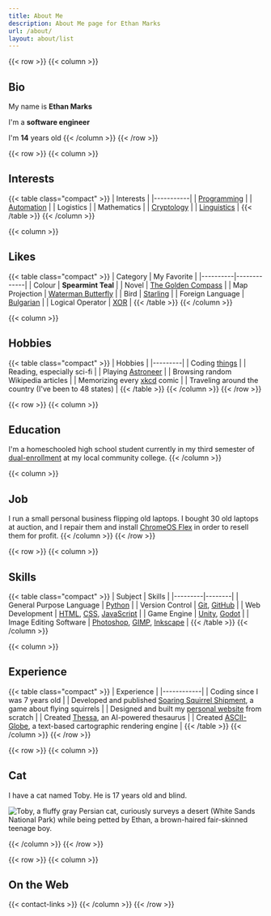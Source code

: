 ```yaml
---
title: About Me
description: About Me page for Ethan Marks
url: /about/
layout: about/list
---
```


{{< row >}}
{{< column >}}

## Bio

My name is **Ethan Marks**

I'm a **software engineer**

I'm **14** years old
{{< /column >}}
{{< /row >}}

{{< row >}}
{{< column >}}

## Interests

{{< table class="compact" >}}
| Interests |
|-----------|
| [Programming](/tags/programming) |
| [Automation](/tags/automation) |
| Logistics |
| Mathematics |
| [Cryptology](/tags/cryptology) |
| [Linguistics](/tags/language/) |
{{< /table >}}
{{< /column >}}

{{< column >}}

## Likes

{{< table class="compact" >}}
| Category | My Favorite |
|----------|-------------|
| Colour | <span class="mint"><b>Spearmint Teal</b></span> |
| Novel | [The Golden Compass](https://www.goodreads.com/book/show/119322.The_Golden_Compass) |
| Map Projection | [Waterman Butterfly](https://colourlessspearmint.github.io/blog/waterman) |
| Bird | [Starling](https://en.wikipedia.org/wiki/Starling) |
| Foreign Language | [Bulgarian](https://en.wikipedia.org/wiki/Bulgarian_language) |
| Logical Operator | [XOR](https://en.wikipedia.org/wiki/Exclusive_or) |
{{< /table >}}
{{< /column >}}

{{< column >}}

## Hobbies

{{< table class="compact" >}}
| Hobbies |
|---------|
| Coding [things](/tags/projects/) |
| Reading, especially sci-fi |
| Playing [Astroneer](https://store.steampowered.com/app/361420/ASTRONEER/) |
| Browsing random Wikipedia articles |
| Memorizing every [xkcd](https://xkcd.com/) comic |
| Traveling around the country (I've been to 48 states) |
{{< /table >}}
{{< /column >}}
{{< /row >}}

{{< row >}}
{{< column >}}

## Education

I'm a homeschooled high school student currently in my third semester of [dual-enrollment](https://en.wikipedia.org/wiki/Dual_enrollment) at my local community college.
{{< /column >}}

{{< column >}}

## Job

I run a small personal business flipping old laptops. I bought 30 old laptops at auction, and I repair them and install [ChromeOS Flex](https://chromeos.google/products/chromeos-flex/) in order to resell them for profit.
{{< /column >}}
{{< /row >}}

{{< row >}}
{{< column >}}

## Skills

{{< table class="compact" >}}
| Subject | Skills |
|---------|--------|
| General Purpose Language | [Python](https://www.python.org/) |
| Version Control | [Git](https://git-scm.com/), [GitHub](https://github.com/) |
| Web Development | [HTML](https://en.wikipedia.org/wiki/HTML), [CSS](https://en.wikipedia.org/wiki/CSS), [JavaScript](https://en.wikipedia.org/wiki/JavaScript) |
| Game Engine | [Unity](https://unity.com/), [Godot](https://godotengine.org/) |
| Image Editing Software | [Photoshop](https://www.adobe.com/products/photoshop.html), [GIMP](https://www.gimp.org/), [Inkscape](https://inkscape.org/) |
{{< /table >}}
{{< /column >}}

{{< column >}}

## Experience

{{< table class="compact" >}}
| Experience |
|------------|
| Coding since I was 7 years old |
| Developed and published [Soaring Squirrel Shipment](https://colourlessspearmint.itch.io/soaring-squirrel-shipment), a game about flying squirrels |
| Designed and built my [personal website](/blog/personalwebsite) from scratch |
| Created [Thessa](/blog/thessa), an AI-powered thesaurus |
| Created [ASCII-Globe](/blog/asciiglobe), a text-based cartographic rendering engine |
{{< /table >}}
{{< /column >}}
{{< /row >}}

{{< row >}}
{{< column >}}

## Cat

I have a cat named Toby. He is 17 years old and blind.

![Toby, a fluffy gray Persian cat, curiously surveys a desert (White Sands National Park) while being petted by Ethan, a brown-haired fair-skinned teenage boy.](~/toby.webp "Me and Toby at White Sands National Park")

{{< /column >}}
{{< /row >}}

{{< row >}}
{{< column >}}

## On the Web

{{< contact-links >}}
{{< /column >}}
{{< /row >}}
